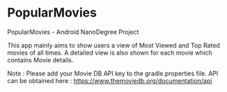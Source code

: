# PopularMovies
PopularMovies - Android NanoDegree Project

This app mainly aims to show users a view of Most Viewed and Top Rated movies of all times.
A detailed view is also shown for each movie which contains Movie details.

Note : Please add your Movie DB API key to the gradle.properties file.
API can be obtained here : https://www.themoviedb.org/documentation/api

